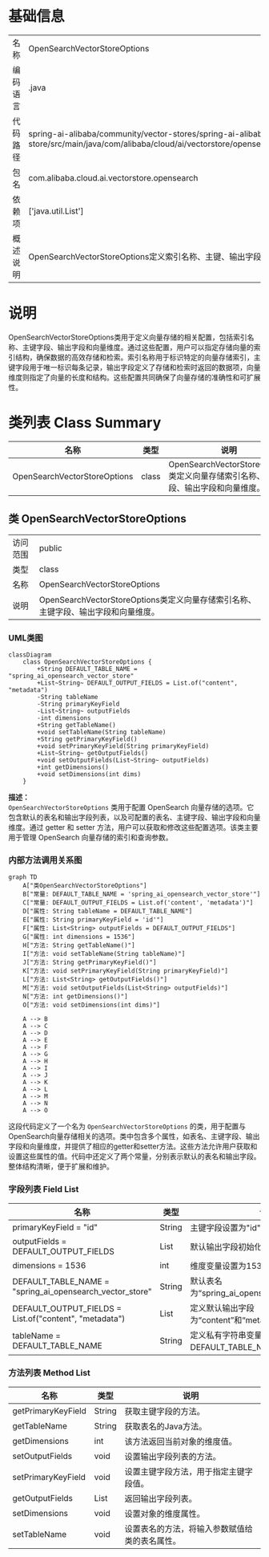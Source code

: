 # 基础信息

|      |      |
|------|------|
| 名称 | OpenSearchVectorStoreOptions |
| 编码语言 | .java |
| 代码路径 | spring-ai-alibaba/community/vector-stores/spring-ai-alibaba-starter-opensearch-store/src/main/java/com/alibaba/cloud/ai/vectorstore/opensearch/OpenSearchVectorStoreOptions.java |
| 包名 | com.alibaba.cloud.ai.vectorstore.opensearch |
| 依赖项 | ['java.util.List'] |
| 概述说明 | OpenSearchVectorStoreOptions定义索引名称、主键、输出字段及向量维度。 |

# 说明

OpenSearchVectorStoreOptions类用于定义向量存储的相关配置，包括索引名称、主键字段、输出字段和向量维度。通过这些配置，用户可以指定存储向量的索引结构，确保数据的高效存储和检索。索引名称用于标识特定的向量存储索引，主键字段用于唯一标识每条记录，输出字段定义了存储和检索时返回的数据项，向量维度则指定了向量的长度和结构。这些配置共同确保了向量存储的准确性和可扩展性。

# 类列表 Class Summary

| 名称   | 类型  | 说明 |
|-------|------|-------------|
| OpenSearchVectorStoreOptions | class | OpenSearchVectorStoreOptions类定义向量存储索引名称、主键字段、输出字段和向量维度。 |



## 类 OpenSearchVectorStoreOptions

|      |      |
|------|------|
| 访问范围 | public |
| 类型 | class |
| 名称 | OpenSearchVectorStoreOptions |
| 说明 | OpenSearchVectorStoreOptions类定义向量存储索引名称、主键字段、输出字段和向量维度。 |


### UML类图

```mermaid
classDiagram
    class OpenSearchVectorStoreOptions {
        +String DEFAULT_TABLE_NAME = "spring_ai_opensearch_vector_store"
        +List~String~ DEFAULT_OUTPUT_FIELDS = List.of("content", "metadata")
        -String tableName
        -String primaryKeyField
        -List~String~ outputFields
        -int dimensions
        +String getTableName()
        +void setTableName(String tableName)
        +String getPrimaryKeyField()
        +void setPrimaryKeyField(String primaryKeyField)
        +List~String~ getOutputFields()
        +void setOutputFields(List~String~ outputFields)
        +int getDimensions()
        +void setDimensions(int dims)
    }
```

**描述：**  
`OpenSearchVectorStoreOptions` 类用于配置 OpenSearch 向量存储的选项。它包含默认的表名和输出字段列表，以及可配置的表名、主键字段、输出字段和向量维度。通过 getter 和 setter 方法，用户可以获取和修改这些配置选项。该类主要用于管理 OpenSearch 向量存储的索引和查询参数。


### 内部方法调用关系图

```mermaid
graph TD
    A["类OpenSearchVectorStoreOptions"]
    B["常量: DEFAULT_TABLE_NAME = 'spring_ai_opensearch_vector_store'"]
    C["常量: DEFAULT_OUTPUT_FIELDS = List.of('content', 'metadata')"]
    D["属性: String tableName = DEFAULT_TABLE_NAME"]
    E["属性: String primaryKeyField = 'id'"]
    F["属性: List<String> outputFields = DEFAULT_OUTPUT_FIELDS"]
    G["属性: int dimensions = 1536"]
    H["方法: String getTableName()"]
    I["方法: void setTableName(String tableName)"]
    J["方法: String getPrimaryKeyField()"]
    K["方法: void setPrimaryKeyField(String primaryKeyField)"]
    L["方法: List<String> getOutputFields()"]
    M["方法: void setOutputFields(List<String> outputFields)"]
    N["方法: int getDimensions()"]
    O["方法: void setDimensions(int dims)"]

    A --> B
    A --> C
    A --> D
    A --> E
    A --> F
    A --> G
    A --> H
    A --> I
    A --> J
    A --> K
    A --> L
    A --> M
    A --> N
    A --> O
```

这段代码定义了一个名为 `OpenSearchVectorStoreOptions` 的类，用于配置与OpenSearch向量存储相关的选项。类中包含多个属性，如表名、主键字段、输出字段和向量维度，并提供了相应的getter和setter方法。这些方法允许用户获取和设置这些属性的值。代码中还定义了两个常量，分别表示默认的表名和输出字段。整体结构清晰，便于扩展和维护。

### 字段列表 Field List

| 名称  | 类型  | 说明 |
|-------|-------|------|
| primaryKeyField = "id" | String | 主键字段设置为"id"。 |
| outputFields = DEFAULT_OUTPUT_FIELDS | List<String> | 默认输出字段初始化为私有列表。 |
| dimensions = 1536 | int | 维度变量设置为1536。 |
| DEFAULT_TABLE_NAME = "spring_ai_opensearch_vector_store" | String | 默认表名为“spring_ai_opensearch_vector_store”。 |
| DEFAULT_OUTPUT_FIELDS = List.of("content", "metadata") | List<String> | 定义默认输出字段为“content”和“metadata”。 |
| tableName = DEFAULT_TABLE_NAME | String | 定义私有字符串变量tableName并初始化为DEFAULT_TABLE_NAME。 |

### 方法列表 Method List

| 名称  | 类型  | 说明 |
|-------|-------|------|
| getPrimaryKeyField | String | 获取主键字段的方法。 |
| getTableName | String | 获取表名的Java方法。 |
| getDimensions | int | 该方法返回当前对象的维度值。 |
| setOutputFields | void | 设置输出字段列表的方法。 |
| setPrimaryKeyField | void | 设置主键字段方法，用于指定主键字段值。 |
| getOutputFields | List<String> | 返回输出字段列表。 |
| setDimensions | void | 设置对象的维度属性。 |
| setTableName | void | 设置表名的方法，将输入参数赋值给类的表名属性。 |




